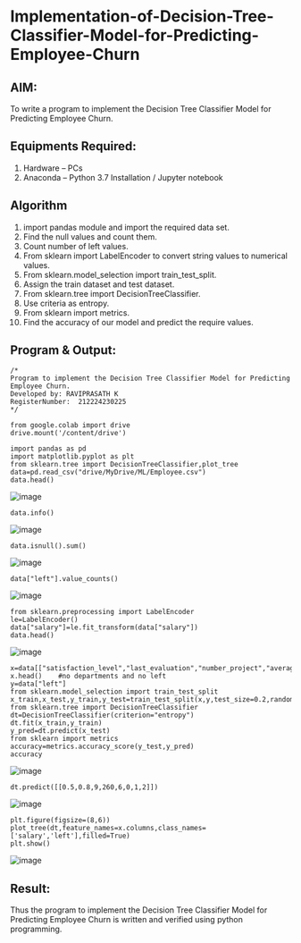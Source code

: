 # Implementation-of-Decision-Tree-Classifier-Model-for-Predicting-Employee-Churn

## AIM:
To write a program to implement the Decision Tree Classifier Model for Predicting Employee Churn.

## Equipments Required:
1. Hardware – PCs
2. Anaconda – Python 3.7 Installation / Jupyter notebook

## Algorithm
1. import pandas module and import the required data set.
2. Find the null values and count them.
3. Count number of left values.
4. From sklearn import LabelEncoder to convert string values to numerical values.
5. From sklearn.model_selection import train_test_split.
6. Assign the train dataset and test dataset.
7. From sklearn.tree import DecisionTreeClassifier.
8. Use criteria as entropy.
9. From sklearn import metrics.
10. Find the accuracy of our model and predict the require values.

## Program & Output:
```
/*
Program to implement the Decision Tree Classifier Model for Predicting Employee Churn.
Developed by: RAVIPRASATH K
RegisterNumber:  212224230225
*/
```
```
from google.colab import drive
drive.mount('/content/drive')

import pandas as pd
import matplotlib.pyplot as plt
from sklearn.tree import DecisionTreeClassifier,plot_tree
data=pd.read_csv("drive/MyDrive/ML/Employee.csv")
data.head()
```
![image](https://github.com/user-attachments/assets/bec2d980-826a-44c4-8a3e-d96629c63928)
```
data.info()
```
![image](https://github.com/user-attachments/assets/2d015ae9-8a78-4fc8-a21e-9af8b503b80e)
```
data.isnull().sum()
```
![image](https://github.com/user-attachments/assets/89fe5c0f-433f-4f19-b9f4-998413ffcbb6)
```
data["left"].value_counts()
```
![image](https://github.com/user-attachments/assets/acdec0bd-0bb2-4808-89b8-bc9c0b354bb3)
```
from sklearn.preprocessing import LabelEncoder
le=LabelEncoder()
data["salary"]=le.fit_transform(data["salary"])
data.head()
```
![image](https://github.com/user-attachments/assets/c0fe2818-69da-45ab-a105-fafb8702cf37)
```
x=data[["satisfaction_level","last_evaluation","number_project","average_montly_hours","time_spend_company","Work_accident","promotion_last_5years","salary"]]
x.head()    #no departments and no left
y=data["left"]
from sklearn.model_selection import train_test_split
x_train,x_test,y_train,y_test=train_test_split(x,y,test_size=0.2,random_state=100)
from sklearn.tree import DecisionTreeClassifier
dt=DecisionTreeClassifier(criterion="entropy")
dt.fit(x_train,y_train)
y_pred=dt.predict(x_test)
from sklearn import metrics
accuracy=metrics.accuracy_score(y_test,y_pred)
accuracy
```
![image](https://github.com/user-attachments/assets/f42ce1a0-334a-4840-a56c-59c5a790304f)

```
dt.predict([[0.5,0.8,9,260,6,0,1,2]])
```
![image](https://github.com/user-attachments/assets/01d6ac58-0762-4f69-bc98-a02788edd157)

```
plt.figure(figsize=(8,6))
plot_tree(dt,feature_names=x.columns,class_names=['salary','left'],filled=True)
plt.show()
```
![image](https://github.com/user-attachments/assets/0ea08056-38b9-451c-8db4-45225d9f3a77)

## Result:
Thus the program to implement the  Decision Tree Classifier Model for Predicting Employee Churn is written and verified using python programming.
